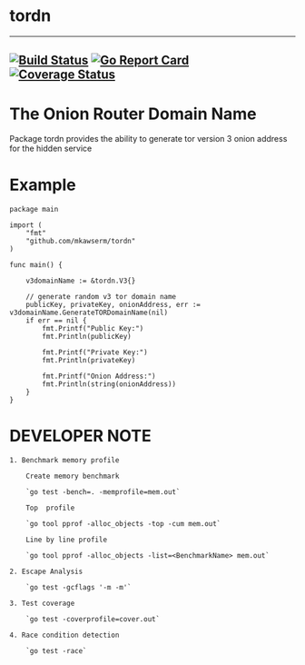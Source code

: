 # tordn 
-------------------------------------------------
[![Build Status](https://travis-ci.com/mkawserm/tordn.svg?branch=master)](https://travis-ci.com/mkawserm/tordn)
[![Go Report Card](https://goreportcard.com/badge/github.com/mkawserm/tordn)](https://goreportcard.com/report/github.com/mkawserm/tordn) 
[![Coverage Status](https://coveralls.io/repos/github/mkawserm/tordn/badge.svg?branch=master)](https://coveralls.io/github/mkawserm/tordn?branch=master)
-------------------------------------------------

# The Onion Router Domain Name

Package tordn provides the ability to generate tor version 3 onion address for the hidden service

# Example

```
package main

import (
	"fmt"
	"github.com/mkawserm/tordn"
)

func main() {

	v3domainName := &tordn.V3{}

	// generate random v3 tor domain name
	publicKey, privateKey, onionAddress, err := v3domainName.GenerateTORDomainName(nil)
	if err == nil {
		fmt.Printf("Public Key:")
		fmt.Println(publicKey)

		fmt.Printf("Private Key:")
		fmt.Println(privateKey)

		fmt.Printf("Onion Address:")
		fmt.Println(string(onionAddress))
	}
}

```

# DEVELOPER NOTE 
    1. Benchmark memory profile
        
        Create memory benchmark
         
        `go test -bench=. -memprofile=mem.out`
    
        Top  profile
             
        `go tool pprof -alloc_objects -top -cum mem.out`
        
        Line by line profile
        
        `go tool pprof -alloc_objects -list=<BenchmarkName> mem.out`
    
    2. Escape Analysis
        
        `go test -gcflags '-m -m'`
        
    3. Test coverage
    
        `go test -coverprofile=cover.out`
        
    4. Race condition detection
    
        `go test -race`

